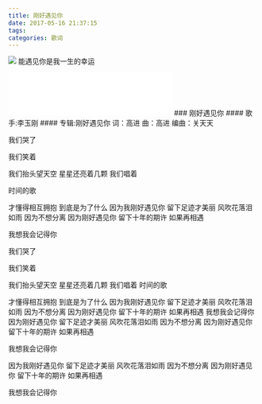```yaml
---
title: 刚好遇见你
date: 2017-05-16 21:37:15
tags:
categories: 歌词
---
```

![](https://blgo-1258469251.cos.ap-shanghai.myqcloud.com/%E5%8D%83%E4%B8%8E%E5%8D%83%E5%AF%BB01.jpg)
能遇见你是我一生的幸运
<!--more-->
<iframe frameborder="no" border="0" marginwidth="0" marginheight="0" width=330 height=86
 src="//music.163.com/outchain/player?type=2&id=439915614&auto=1&height=66"></iframe>
### 刚好遇见你
#### 歌手:李玉刚
#### 专辑:刚好遇见你
词：高进
曲：高进
编曲：关天天

我们哭了

我们笑着

我们抬头望天空
星星还亮着几颗
我们唱着

时间的歌

才懂得相互拥抱
到底是为了什么
因为我刚好遇见你
留下足迹才美丽
风吹花落泪如雨
因为不想分离
因为刚好遇见你
留下十年的期许
如果再相遇

我想我会记得你

我们哭了

我们笑着

我们抬头望天空
星星还亮着几颗
我们唱着
时间的歌

才懂得相互拥抱
到底是为了什么
因为我刚好遇见你
留下足迹才美丽
风吹花落泪如雨
因为不想分离
因为刚好遇见你
留下十年的期许
如果再相遇
我想我会记得你
因为刚好遇见你
留下足迹才美丽
风吹花落泪如雨
因为不想分离
因为刚好遇见你
留下十年的期许
如果再相遇

我想我会记得你

因为我刚好遇见你
留下足迹才美丽
风吹花落泪如雨
因为不想分离
因为刚好遇见你
留下十年的期许
如果再相遇

我想我会记得你

